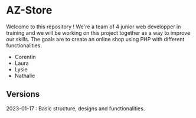 # AZ-Store

Welcome to this repository ! We're a team of 4 junior web developper in training and we will be working on this project together as a way to improve our skills. The goals are to create an online shop using PHP with different functionalities. 

- Corentin
- Laura
- Lysie
- Nathalie

## Versions 

2023-01-17 : 
Basic structure, designs and functionalities. 